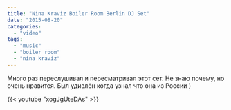 ```yaml
---
title: "Nina Kraviz Boiler Room Berlin DJ Set"
date: "2015-08-20"
categories: 
  - "video"
tags: 
  - "music"
  - "boiler room"
  - "nina kraviz"
---
```


<!--more-->

Много раз переслушивал и пересматривал этот сет. Не знаю почему, но очень нравится. Был удивлён когда узнал что она из России )

{{< youtube "xogJgUteDAs" >}}

<!-- <iframe width="560" height="315" src="https://www.youtube.com/embed/xogJgUteDAs" frameborder="0" allowfullscreen></iframe> -->
